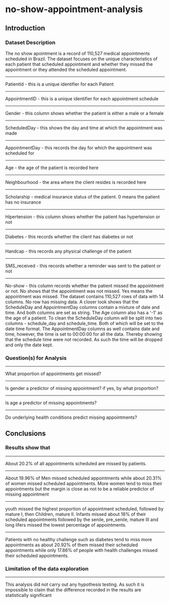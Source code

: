 # no-show-appointment-analysis

## Introduction

### Dataset Description 
The no show apointment is a record of 110,527 medical appointments scheduled in Brazil. The dataset focuses on the unique characteristics of each patient that scheduled appointment and whether they missed the appointment or they attended the scheduled appointment.  
    <hr> PatientId         - this is a unique identifier for each Patient 
    <hr> AppointmentID     - this is a unique identifier for each appointment schedule 
    <hr> Gender            - this column shows whether the patient is either a male or a female
    <hr> ScheduledDay      - this shows the day and time at which the appointment was made
    <hr> AppointmentDay    - this records the day for which the appointment was scheduled for 
    <hr> Age               - the age of the patient is recorded here
    <hr> Neighbourhood     - the area where the client resides is recorded here 
    <hr> Scholarship       - medical insurance status of the patient. 0 means the patient has no insurance 
    <hr> Hipertension      - this column shows whether the patient has hypertension or not 
    <hr> Diabetes          - this records whether the client has diabetes or not    
    <hr> Handcap           - this records any physical challenge of the patient 
    <hr> SMS_received      - this records whether a reminder was sent to the patient or not
    <hr> No-show           - this column records whether the patient missed the appointment or not. No shows that the appointment was not missed. Yes means the appointment was missed. 
The dataset contains 110,527 rows of data with 14 columns. No row has missing data. A closer look shows that the ScheduleDay and AppointmentDay columns contain a mixture of date and time. And both columns are set as string. The Age column also has a '-1' as the age of a patient. 
To clean the ScheduleDay column will be split into two columns - schedule_day and schedule_time. Both of which will be set to the date time format.
The AppointmentDay columns as well contains date and time, however, the time is set to 00:00:00 for all the data. Thereby showing that the schedule time were not recorded. As such the time will be dropped and only the date kept.

### Question(s) for Analysis
<hr> What proportion of appointments get missed?
<hr> Is gender a predictor of missing appointment? if yes, by what proportion?
<hr> Is age a predictor of missing appointments?
<hr> Do underlying health conditions predict missing appointments?


## Conclusions
### Results show that 
<hr> About 20.2% of all appointments scheduled are missed by patients.
<hr> About 19.96% of Men missed scheduled appointments while about 20.31% of women missed scheduled appointments. More women
  tend to miss their appointments but the margin is close as not to be a reliable predictor of missing appointment
<hr> youth missed the highest proportion of appointment scheduled, followed by mature I, then Children, mature II. Infants missed about 18% of their scheduled appointments followed by the senile, pre_senile, mature III and long lifers missed the lowest percentage of appointments.
<hr> Patients with no healthy challenge such as diabetes tend to miss more appointments as about 20.92% of them missed their scheduled appointments while only 17.86% of people with health challenges missed their scheduled appointments. 

### Limitation of the data exploration
<hr> This analysis did not carry out any hypothesis testing. As such it is impossible to claim that the difference recorded in the results are statistically significant 
        
